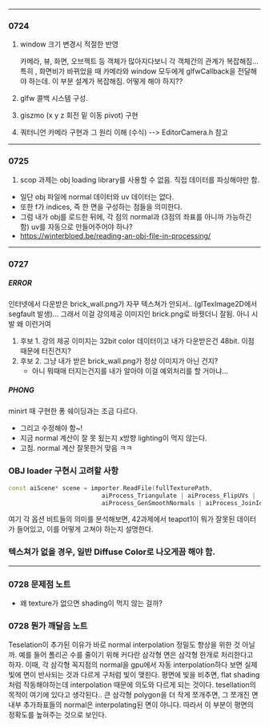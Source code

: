 
---
### 0724

1. window 크기 변경시 적절한 반영

   카메라, 뷰, 화면, 오브젝트 등 객체가 많아지다보니 각 객체간의 관계가 복잡해짐... 특히 , 화면비가 바뀌었을 때 카메라와 window 모두에게 glfwCallback을 전달해야 하는데.  이 부분 설계가 복잡해짐. 어떻게 해야 하지??
2. glfw 콜백 시스템 구성.
3. giszmo (x y z 회전 밑 이동 pivot) 구현
4. 쿼터니언 카메라 구현과 그 원리 이해 (수식) --> EditorCamera.h 참고

---
### 0725
1. scop 과제는 obj loading library를 사용할 수 없음.
   직접 데이터를 파싱해야만 함.

- 일단 obj 파일에 normal 데이터와 uv 데이터는 없다.
- 또한 f가 indices, 즉 한 면을 구성하는 점들을 의미한다.
- 그럼 내가 obj를 로드한 뒤에, 각 점의 normal과 (3점의 좌표를 아니까 가능하긴 함) uv를 자동으로 만들어주어야 하나?
- https://winterbloed.be/reading-an-obj-file-in-processing/

---
### 0727

##### ERROR
인터넷에서 다운받은 brick_wall.png가 자꾸 텍스쳐가 안되서..
(glTexImage2D에서 segfault 발생)...
그래서 이걸 강의제공 이미지인 brick.png로 바꿧더니 잘됨.
아니 시발 왜 이런거여
1. 후보 1. 강의 제공 이미지는 32bit color 데이터이고 내가 다운받은건 48bit.
이점 때문에 터진건지?
2. 후보 2. 그냥 내가 받은 brick_wall.png가 정상 이미지가 아닌 건지? 
   - 아니 뭐때매 터지는건지를 내가 알아야 이걸 예외처리를 할 거아냐...

##### PHONG
minirt 때 구현한 퐁 쉐이딩과는 조금 다르다.
- 그리고 수정해야 함~!
- 지금 normal 계산이 잘 못 됬는지 x방향 lighting이 먹지 않는다.
- 고침. normal 계산 잘못한거 맞음 ㅋㅋ


### OBJ loader 구현시 고려할 사항
```c++
const aiScene* scene = importer.ReadFile(fullTexturePath,
                          aiProcess_Triangulate | aiProcess_FlipUVs |
                          aiProcess_GenSmoothNormals | aiProcess_JoinIdenticalVertices);
```
여기 각 옵션 비트들의 의미를 분석해보면, 42과제에서 teapot1이 뭐가 잘못된 데이터가 들어있고, 이를 어떻게 고쳐야 하는지 설명한다.

### 텍스쳐가 없을 경우, 일반 Diffuse Color로 나오게끔 해야 함.

---
### 0728 문제점 노트
- 왜 texture가 없으면 shading이 먹지 않는 걸까?

### 0728 뭔가 깨달음 노트
Teselation이 추가된 이유가 바로 normal interpolation 정밀도 향상을 위한 것 아닐까.
예를 들어 폴리곤 수를 줄이기 위해 커다란 삼각형 면은 삼각형 한개로 처리한다고 하자.
이때, 각 삼각형 꼭지점의 normal을 gpu에서 자동 interpolation하다 보면
실제 빛에 면이 반사되는 것과 다르게 구처럼 빛이 맺힌다.
평면에 빛을 비추면, flat shading처럼 작동해야하는데 interpolation 때문에 의도와 다르게 되는 것이다.
tesellation의 목적이 여기에 있다고 생각된다..
큰 삼각형 polygon을 더 작게 쪼개주면, 그 쪼개진 면 내부 추가좌표들의 normal은 interpolating된 면이 아니다.
따라서 이 부분이 평면의 정확도를 높혀주는 것으로 보인다.